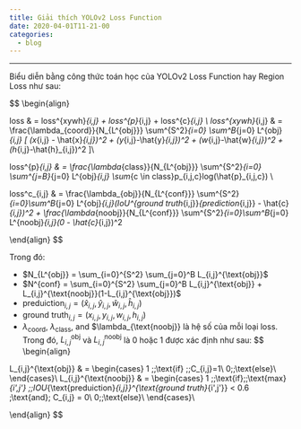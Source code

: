 ```yaml
---
title: Giải thích YOLOv2 Loss Function
date: 2020-04-01T11-21-00
categories: 
  - blog
---
```


<script type="text/javascript" async
  src="https://cdn.mathjax.org/mathjax/latest/MathJax.js?config=TeX-MML-AM_CHTML">
</script>
---

Biểu diễn bằng công thức toán học của YOLOv2 Loss Function hay Region Loss như sau:

$$
\begin{align}

loss & = loss^{xywh}_{i,j} + loss^{p}_{i,j} + loss^{c}_{i,j} \\
loss^{xywh}_{i,j} & = \frac{\lambda_{coord}}{N_{L^{obj}}} \sum^{S^2}_{i=0} \sum^B_{j=0} L^{obj}_{i,j}
[ 
(x_{i,j} - \hat{x}_{i,j})^2 + (y_{i,j}-\hat{y}_{i,j})^2 + (w_{i,j}-\hat{w}_{i,j})^2 + (h_{i,j}-\hat{h}_{i,j})^2
]\\


loss^{p}_{i,j} & = \frac{\lambda_{class}}{N_{L^{obj}}} \sum^{S^2}_{i=0} \sum^{j=B}_{j=0} L^{obj}_{i,j}
\sum_{c \in class}p_{i,j,c}log(\hat{p}_{i,j,c}) \\

loss^c_{i,j} & = \frac{\lambda_{obj}}{N_{L^{conf}}}
\sum^{S^2}_{i=0}\sum^B_{j=0}
L^{obj}_{i,j}(IoU^{ground truth_{i,j}}_{prediction_{i,j}} - \hat{c}_{i,j})^2
+
\frac{\lambda_{noobj}}{N_{L^{conf}}}
\sum^{S^2}_{i=0}\sum^B_{j=0}
L^{noobj}_{i,j}(0 - \hat{c}_{i,j})^2

\end{align}
$$

Trong đó:

- $N_{L^{obj}} = \sum_{i=0}^{S^2} \sum_{j=0}^B L_{i,j}^{\text{obj}}$
- $N^{conf} =  \sum_{i=0}^{S^2}
\sum_{j=0}^B L_{i,j}^{\text{obj}} + L_{i,j}^{\text{noobj}}(1-L_{i,j}^{\text{obj}})$
- $\text{preduiction}_{i,j}=(\hat{x}_{i,j},\hat{y}_{i,j},\hat{w}_{i,j},\hat{h}_{i,j})$
- $\text{ground truth}_{i,j}=(x_{i,j},y_{i,j},w_{i,j},h_{i,j})$
- $\lambda_{\text{coord}}$, $\lambda_{\text{class}}$, and $\lambda_{\text{noobj}} là hệ số của mỗi loại loss.
Trong đó, $L^{\text{obj}}_{i,j}$ và $L^{\text{noobj}}_{i,j}$ là 0 hoặc 1 được xác định như sau:
$$ 
\begin{align}

L_{i,j}^{\text{obj}}
 & = 
 \begin{cases}
 1 
\;\;\text{if} \;\;C_{i,j}=1\\
 0\;\;\text{else}\\
\end{cases}\\
L_{i,j}^{\text{noobj}}
& = 
\begin{cases}
 1 \;\;\text{if}\;\;\text{max}_{i',j'}
 \;\;IOU_{\text{preduiction}_{i,j}}^{\text{ground truth}_{i',j'}} < 0.6 \;\text{and}\; C_{i,j} = 0\\
 0\;\;\text{else}\\
\end{cases}\\

\end{align}
$$
